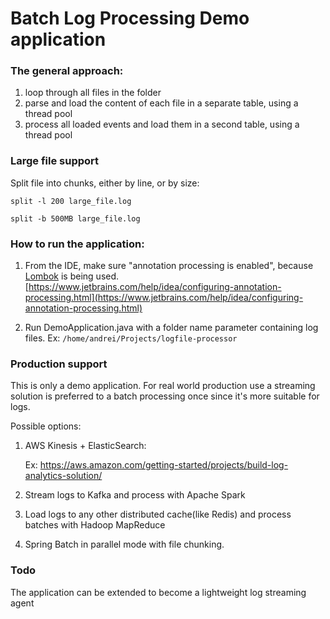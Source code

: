 
# Batch Log Processing Demo application

### The general approach: 

1. loop through all files in the folder
2. parse and load the content of each file in a separate table, using a thread pool
3. process all loaded events and load them in a second table, using a thread pool

### Large file support
Split file into chunks, either by line, or by size: 

``split -l 200 large_file.log``

``split -b 500MB large_file.log``

### How to run the application: 
1. From the IDE, make sure "annotation processing is enabled", because [Lombok](https://projectlombok.org/) is being used.
[https://www.jetbrains.com/help/idea/configuring-annotation-processing.html](https://www.jetbrains.com/help/idea/configuring-annotation-processing.html)

2. Run DemoApplication.java with a folder name parameter containing log files. 
   Ex:
   ``/home/andrei/Projects/logfile-processor``

### Production support
This is only a demo application. 
For real world production use a streaming solution is preferred to a batch processing once since it's more suitable for logs.

Possible options:

1. AWS Kinesis + ElasticSearch:

   Ex: https://aws.amazon.com/getting-started/projects/build-log-analytics-solution/

2. Stream logs to Kafka and process with Apache Spark

3. Load logs to any other distributed cache(like Redis) and process batches with Hadoop MapReduce

3. Spring Batch in parallel mode with file chunking.


### Todo
The application can be extended to become a lightweight log streaming agent
